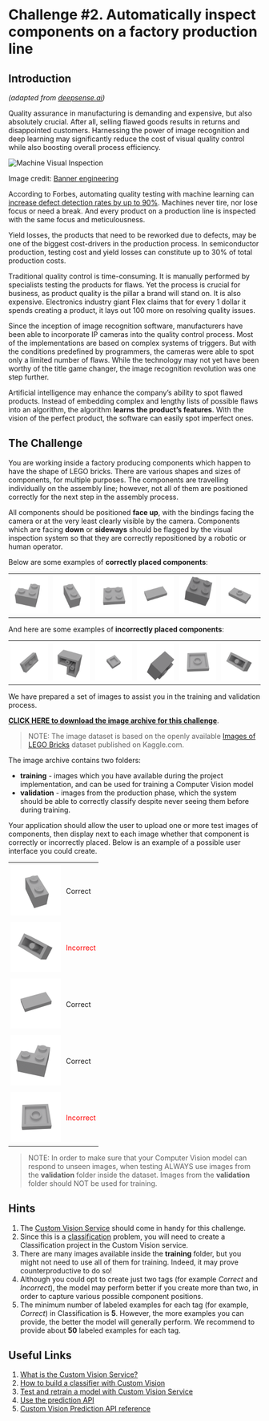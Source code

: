 # Challenge #2. Automatically inspect components on a factory production line

## Introduction

*(adapted from [deepsense.ai](https://deepsense.ai/spot-the-flaw-visual-quality-control-in-manufacturing/))*

Quality assurance in manufacturing is demanding and expensive, but also absolutely crucial. After all, selling flawed goods results in returns and disappointed customers. Harnessing the power of image recognition and deep learning may significantly reduce the cost of visual quality control while also boosting overall process efficiency.

![Machine Visual Inspection](https://www.bannerengineering.com/sg/en/solutions/part-quality-inspection.img.png)

Image credit: [Banner engineering](https://www.bannerengineering.com/sg/en/solutions/part-quality-inspection.img.png)

According to Forbes, automating quality testing with machine learning can [increase defect detection rates by up to 90%](https://www.forbes.com/sites/louiscolumbus/2018/03/11/10-ways-machine-learning-is-revolutionizing-manufacturing-in-2018/#3787fd723ac1). Machines never tire, nor lose focus or need a break. And every product on a production line is inspected with the same focus and meticulousness.

Yield losses, the products that need to be reworked due to defects, may be one of the biggest cost-drivers in the production process. In semiconductor production, testing cost and yield losses can constitute up to 30% of total production costs.

Traditional quality control is time-consuming. It is manually performed by specialists testing the products for flaws. Yet the process is crucial for business, as product quality is the pillar a brand will stand on. It is also expensive. Electronics industry giant Flex claims that for every 1 dollar it spends creating a product, it lays out 100 more on resolving quality issues.

Since the inception of image recognition software, manufacturers have been able to incorporate IP cameras into the quality control process. Most of the implementations are based on complex systems of triggers. But with the conditions predefined by programmers, the cameras were able to spot only a limited number of flaws. While the technology may not yet have been worthy of the title game changer, the image recognition revolution was one step further.

Artificial intelligence may enhance the company’s ability to spot flawed products. Instead of embedding complex and lengthy lists of possible flaws into an algorithm, the algorithm **learns the product’s features**. With the vision of the perfect product, the software can easily spot imperfect ones.

## The Challenge

You are working inside a factory producing components which happen to have the shape of LEGO bricks. There are various shapes and sizes of components, for multiple purposes. The components are travelling individually on the assembly line; however, not all of them are positioned correctly for the next step in the assembly process. 

All components should be positioned **face up**, with the bindings facing the camera or at the very least clearly visible by the camera. Components which are facing **down** or **sideways** should be flagged by the visual inspection system so that they are correctly repositioned by a robotic or human operator.

Below are some examples of **correctly placed components**:

<div id="image-table">
    <table>
	    <tr>
    	    <td style="padding:5px">
        	    <img src="media/up-1.png" width="80px">
      	    </td>
    	    <td style="padding:5px">
        	    <img src="media/up-2.png" width="80px">
      	    </td>
    	    <td style="padding:5px">
        	    <img src="media/up-3.png" width="80px">
      	    </td>
    	    <td style="padding:5px">
        	    <img src="media/up-4.png" width="80px">
      	    </td>
    	    <td style="padding:5px">
        	    <img src="media/up-5.png" width="80px">
      	    </td>
    	    <td style="padding:5px">
        	    <img src="media/up-6.png" width="80px">
      	    </td>
        </tr>
    </table>
</div>


And here are some examples of **incorrectly placed components**:

<div id="image-table">
    <table>
	    <tr>
    	    <td style="padding:5px">
        	    <img src="media/dn-1.png" width="80px">
      	    </td>
    	    <td style="padding:5px">
        	    <img src="media/dn-2.png" width="80px">
      	    </td>
    	    <td style="padding:5px">
        	    <img src="media/dn-3.png" width="80px">
      	    </td>
    	    <td style="padding:5px">
        	    <img src="media/dn-4.png" width="80px">
      	    </td>
    	    <td style="padding:5px">
        	    <img src="media/dn-5.png" width="80px">
      	    </td>
    	    <td style="padding:5px">
        	    <img src="media/dn-6.png" width="80px">
      	    </td>
        </tr>
    </table>
</div>

We have prepared a set of images to assist you in the training and validation process.

**[CLICK HERE to download the image archive for this challenge](https://sorinpecognitive.blob.core.windows.net/cognitivechallenge/cognitivechallenge2.zip)**. 

 > NOTE: The image dataset is based on the openly available [Images of LEGO Bricks](https://www.kaggle.com/joosthazelzet/lego-brick-images) dataset published on Kaggle.com.

 The image archive contains two folders:

 * **training** - images which you have available during the project implementation, and can be used for training a Computer Vision model 
 * **validation** - images from the production phase, which the system should be able to correctly classify despite never seeing them before during training.

Your application should allow the user to upload one or more test images of components, then display next to each image whether that component is correctly or incorrectly placed. Below is an example of a possible user interface you could create.


<div id="image-table">
    <table>
	    <tr>
    	    <td style="padding:5px">
        	    <img src="media/up-2.png" width="100px">
      	    </td>
    	    <td style="padding:5px">
        	    Correct
      	    </td>
        </tr>
	    <tr>
    	    <td style="padding:5px">
        	    <img src="media/dn-6.png" width="100px">
      	    </td>
    	    <td style="padding:5px">
        	    <span style="color:red">Incorrect</span>
      	    </td>
        </tr>
	    <tr>
    	    <td style="padding:5px">
        	    <img src="media/up-4.png" width="100px">
      	    </td>
    	    <td style="padding:5px">
        	    Correct
      	    </td>
        </tr>
	    <tr>
    	    <td style="padding:5px">
        	    <img src="media/up-1.png" width="100px">
      	    </td>
    	    <td style="padding:5px">
        	    Correct
      	    </td>
        </tr>
	    <tr>
    	    <td style="padding:5px">
        	    <img src="media/dn-5.png" width="100px">
      	    </td>
    	    <td style="padding:5px">
        	    <span style="color:red">Incorrect</span>
      	    </td>
        </tr>
    </table>
</div>

> NOTE: In order to make sure that your Computer Vision model can respond to unseen images, when testing ALWAYS use images from the **validation** folder inside the dataset. Images from the **validation** folder should NOT be used for training.

## Hints

1. The [Custom Vision Service](https://www.customvision.ai/) should come in handy for this challenge.
2. Since this is a [classification](https://en.wikipedia.org/wiki/Statistical_classification) problem, you will need to create a Classification project in the Custom Vision service.
3. There are many images available inside the **training** folder, but you might not need to use all of them for training. Indeed, it may prove counterproductive to do so!
4. Although you could opt to create just two tags (for example *Correct* and *Incorrect*), the model may perform better if you create more than two, in order to capture various possible component positions.
5. The minimum number of labeled examples for each tag (for example, *Correct*) in Classification is **5**. However, the more examples you can provide, the better the model will generally perform. We recommend to provide about **50** labeled examples for each tag.

## Useful Links

1. [What is the Custom Vision Service?](https://docs.microsoft.com/en-us/azure/cognitive-services/custom-vision-service/home)
2. [How to build a classifier with Custom Vision](https://docs.microsoft.com/en-us/azure/cognitive-services/custom-vision-service/getting-started-build-a-classifier)
3. [Test and retrain a model with Custom Vision Service](https://docs.microsoft.com/en-us/azure/cognitive-services/custom-vision-service/test-your-model)
4. [Use the prediction API](https://docs.microsoft.com/en-us/azure/cognitive-services/custom-vision-service/use-prediction-api)
5. [Custom Vision Prediction API reference](https://southcentralus.dev.cognitive.microsoft.com/docs/services/450e4ba4d72542e889d93fd7b8e960de/operations/5a6264bc40d86a0ef8b2c290)